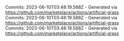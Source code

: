 Commits: 2023-06-10T03:48:19.588Z - Generated via https://github.com/marketplace/actions/artificial-grass
<br>
Commits: 2023-06-10T03:48:19.588Z - Generated via https://github.com/marketplace/actions/artificial-grass
<br>
Commits: 2023-06-10T03:48:19.588Z - Generated via https://github.com/marketplace/actions/artificial-grass
<br>
